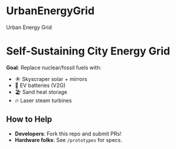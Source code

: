 # UrbanEnergyGrid
Urban Energy Grid
# Self-Sustaining City Energy Grid  
**Goal**: Replace nuclear/fossil fuels with:  
- ☀️ Skyscraper solar + mirrors  
- 🔋 EV batteries (V2G)  
- 🏖️ Sand heat storage  
- 🔥 Laser steam turbines  

## How to Help  
- **Developers**: Fork this repo and submit PRs!  
- **Hardware folks**: See `/prototypes` for specs.  
